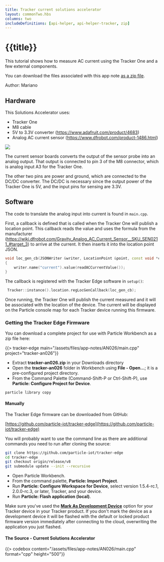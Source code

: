 ```yaml
---
title: Tracker current solutions accelerator
layout: commonTwo.hbs
columns: two
includeDefinitions: [api-helper, api-helper-tracker, zip]
---
```

# {{title}}
This tutorial shows how to measure AC current using the Tracker One and a few external components. 

You can download the files associated with this app note [as a zip file](/assets/files/app-notes/AN026.zip).

Author: Mariano

## Hardware

This Solutions Accelerator uses:
* Tracker One
* M8 cable
* 5V to 3.3V converter (https://www.adafruit.com/product/4683)
* Analog AC current sensor (https://www.dfrobot.com/product-1486.html)

![](/assets/images/app-notes/AN026/current_sensor.png)

The current sensor boards converts the output of the sensor probe into an analog output. That output is connected to pin 3 of the M8 connector, which is analog input A3 for the Tracker One.

The other two pins are power and ground, which are connected to the DC/DC converter. The DC/DC is necessary since the output power of the Tracker One is 5V, and the input pins for sensing are 3.3V.

## Software

The code to translate the analog input into current is found in `main.cpp`.

First, a callback is defined that is called when the Tracker One will publish a location point. This callback reads the value and uses the formula from the manufacturer (https://wiki.dfrobot.com/Gravity_Analog_AC_Current_Sensor__SKU_SEN0211_#target_3) to arrive at the current. It then inserts it into the location point JSON.

```c++
void loc_gen_cb(JSONWriter &writer, LocationPoint &point, const void *context)
{
    writer.name("current").value(readACCurrentValue());
}
```

The callback is registered with the Tracker Edge software in `setup()`:

```c++
 Tracker::instance().location.regLocGenCallback(loc_gen_cb);
```

Once running, the Tracker One will publish the current measured and it will be associated with the location of the device. The current will be displayed on the Particle console map for each Tracker device running this firmware.

### Getting the Tracker Edge Firmware

You can download a complete project for use with Particle Workbench as a zip file here:

{{> tracker-edge main="/assets/files/app-notes/AN026/main.cpp" project="tracker-an026"}}

- Extract **tracker-an026.zip** in your Downloads directory 
- Open the **tracker-an026** folder in Workbench using **File - Open...**; it is a pre-configured project directory.
- From the Command Palette (Command-Shift-P or Ctrl-Shift-P), use **Particle: Configure Project for Device**.

```
particle library copy
```

#### Manually


The Tracker Edge firmware can be downloaded from GitHub:

[https://github.com/particle-iot/tracker-edge](https://github.com/particle-iot/tracker-edge)

You will probably want to use the command line as there are additional commands you need to run after cloning the source:

```bash
git clone https://github.com/particle-iot/tracker-edge 
cd tracker-edge
git checkout origin/release/v8
git submodule update --init --recursive
```

- Open Particle Workbench.
- From the command palette, **Particle: Import Project**.
- Run **Particle: Configure Workspace for Device**, select version 1.5.4-rc.1, 2.0.0-rc.3, or later, Tracker, and your device.
- Run **Particle: Flash application (local)**.

Make sure you've used the [**Mark As Development Device**](/tutorials/product-tools/development-devices/) option for your Tracker device in your Tracker product. If you don't mark the device as a development device it will be flashed with the default or locked product firmware version immediately after connecting to the cloud, overwriting the application you just flashed.

#### The Source - Current Solutions Accelerator

{{> codebox content="/assets/files/app-notes/AN026/main.cpp" format="cpp" height="500"}}
